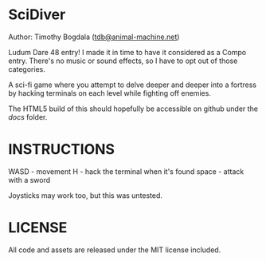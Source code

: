 SciDiver
========

Author: Timothy Bogdala (tdb@animal-machine.net)

Ludum Dare 48 entry! I made it in time to have it considered as a Compo entry. There's no music or sound effects,
so I have to opt out of those categories.

A sci-fi game where you attempt to delve deeper and deeper into a fortress by hacking
terminals on each level while fighting off enemies.

The HTML5 build of this should hopefully be accessible on github under the *docs* folder.

INSTRUCTIONS
============

WASD - movement
H - hack the terminal when it's found
space - attack with a sword

Joysticks may work too, but this was untested.


LICENSE
=======

All code and assets are released under the MIT license included.

